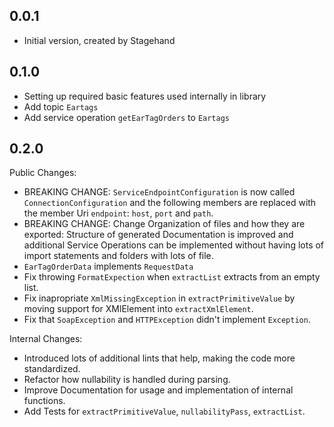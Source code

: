 ## 0.0.1

- Initial version, created by Stagehand

## 0.1.0

- Setting up required basic features used internally in library
- Add topic `Eartags`
- Add service operation `getEarTagOrders` to `Eartags`

## 0.2.0

Public Changes:

- BREAKING CHANGE: `ServiceEndpointConfiguration` is now called `ConnectionConfiguration` and the 
  following members are replaced with the member Uri `endpoint`: `host`, `port` and `path`.
- BREAKING CHANGE: Change Organization of files and how they are exported: Structure of
  generated Documentation is improved and additional Service Operations can be implemented without
  having lots of import statements and folders with lots of file.  
- `EarTagOrderData` implements `RequestData`
- Fix throwing `FormatExpection` when `extractList` extracts from an empty list.
- Fix inapropriate `XmlMissingException` in `extractPrimitiveValue` by moving support for XMlElement
  into `extractXmlElement`.
- Fix that `SoapException` and `HTTPException` didn't implement `Exception`.

Internal Changes:

- Introduced lots of additional lints that help, making the code more standardized.
- Refactor how nullability is handled during parsing.
- Improve Documentation for usage and implementation of internal functions.
- Add Tests for `extractPrimitiveValue`, `nullabilityPass`, `extractList`. 
